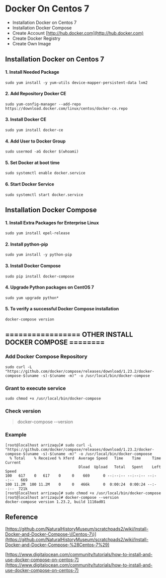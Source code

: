 # Docker On Centos 7

* Installation Docker on Centos 7
* Installation Docker Compose
* Create Account [http://hub.docker.com](http://hub.docker.com)
* Create Docker Registry
* Create Own Image

## Installation Docker on Centos 7

#### 1. Install Needed Package

```
sudo yum install -y yum-utils device-mapper-persistent-data lvm2
```

#### 2. Add Repository Docker CE

```
sudo yum-config-manager --add-repo https://download.docker.com/linux/centos/docker-ce.repo
```

#### 3. Install Docker CE

```
sudo yum install docker-ce
```

#### 4. Add User to Docker Group

```
sudo usermod -aG docker $(whoami)
```

#### 5. Set Docker at boot time

```
sudo systemctl enable docker.service
```

#### 6. Start Docker Service

```
sudo systemctl start docker.service
```

## Installation Docker Compose

#### 1. Install Extra Packages for Enterprise Linux

```
sudo yum install epel-release
```

#### 2. Install python-pip

```
sudo yum install -y python-pip
```

#### 3. Install Docker Compose

```
sudo pip install docker-compose
```

#### 4. Upgrade Python packages on CentOS 7

```
sudo yum upgrade python*
```

#### 5. To verify a successful Docker Compose installation

```
docker-compose version
```

## ================= OTHER INSTALL DOCKER COMPOSE ========

### Add Docker Compose Repository 

```
sudo curl -L "https://github.com/docker/compose/releases/download/1.23.2/docker-compose-$(uname -s)-$(uname -m)" -o /usr/local/bin/docker-compose
```

### Grant to execute service

```
sudo chmod +x /usr/local/bin/docker-compose
```

### Check version

> docker-compose --version



### Example 

```
[root@localhost arrizaqu]# sudo curl -L "https://github.com/docker/compose/releases/download/1.23.2/docker-compose-$(uname -s)-$(uname -m)" -o /usr/local/bin/docker-compoose
  % Total    % Received % Xferd  Average Speed   Time    Time     Time  Current
                                 Dload  Upload   Total   Spent    Left  Speed
100   617    0   617    0     0    669      0 --:--:-- --:--:-- --:--:--   669
100 11.2M  100 11.2M    0     0   466k      0  0:00:24  0:00:24 --:--:--  721k
[root@localhost arrizaqu]# sudo chmod +x /usr/local/bin/docker-compose
[root@localhost arrizaqu]# docker-compose --version
docker-compose version 1.23.2, build 1110ad01
```

## Reference

[https://github.com/NaturalHistoryMuseum/scratchpads2/wiki/Install-Docker-and-Docker-Compose-\(Centos-7\)](https://github.com/NaturalHistoryMuseum/scratchpads2/wiki/Install-Docker-and-Docker-Compose-%28Centos-7%29)

[https://www.digitalocean.com/community/tutorials/how-to-install-and-use-docker-compose-on-centos-7](https://www.digitalocean.com/community/tutorials/how-to-install-and-use-docker-compose-on-centos-7)

